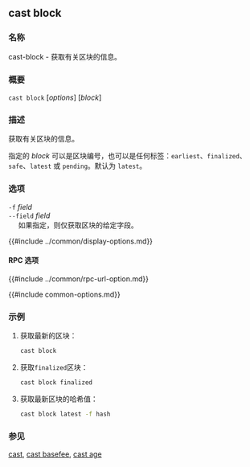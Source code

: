 ## cast block

### 名称

cast-block - 获取有关区块的信息。

### 概要

``cast block`` [*options*] [*block*]

### 描述

获取有关区块的信息。

指定的 *block* 可以是区块编号，也可以是任何标签：`earliest`、`finalized`、`safe`、`latest` 或 `pending`。默认为 `latest`。

### 选项

`-f` *field*  
`--field` *field*  
&nbsp;&nbsp;&nbsp;&nbsp; 如果指定，则仅获取区块的给定字段。

{{#include ../common/display-options.md}}

#### RPC 选项

{{#include ../common/rpc-url-option.md}}

{{#include common-options.md}}

### 示例

1. 获取最新的区块：
    ```sh
    cast block
    ```

2. 获取`finalized`区块：
    ```sh
    cast block finalized
    ```

3. 获取最新区块的哈希值：
    ```sh
    cast block latest -f hash
    ```

### 参见

[cast](./cast.md), [cast basefee](./cast-basefee.md), [cast age](./cast-age.md)